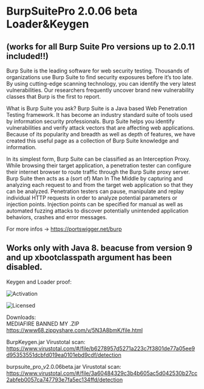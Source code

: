 # BurpSuitePro 2.0.06 beta Loader&Keygen 
## (works for all Burp Suite Pro versions up to 2.0.11 included!!)
Burp Suite is the leading software for web security testing.
Thousands of organizations use Burp Suite to find security exposures before it’s too late. By using cutting-edge scanning technology, you can identify the very latest vulnerabilities. Our researchers frequently uncover brand new vulnerability classes that Burp is the first to report.

What is Burp Suite you ask? Burp Suite is a Java based Web Penetration Testing framework. It has become an industry standard suite of tools used by information security professionals. Burp Suite helps you identify vulnerabilities and verify attack vectors that are affecting web applications. Because of its popularity and breadth as well as depth of features, we have created this useful page as a collection of Burp Suite knowledge and information.

In its simplest form, Burp Suite can be classified as an Interception Proxy. While browsing their target application, a penetration tester can configure their internet browser to route traffic through the Burp Suite proxy server. Burp Suite then acts as a (sort of) Man In The Middle by capturing and analyzing each request to and from the target web application so that they can be analyzed. Penetration testers can pause, manipulate and replay individual HTTP requests in order to analyze potential parameters or injection points. Injection points can be specified for manual as well as automated fuzzing attacks to discover potentially unintended application behaviors, crashes and error messages.

For more infos -> https://portswigger.net/burp

## Works only with Java 8. beacuse from version 9 and up xbootclasspath argument has been disabled.

Keygen and Loader proof:

![Activation](https://preview.ibb.co/ghb9we/Capture.png)

![Licensed](https://preview.ibb.co/d16W9z/Capture2.png)


Downloads:<br>
MEDIAFIRE BANNED MY .ZIP<br>
https://www68.zippyshare.com/v/5N3A8bmK/file.html

BurpKeygen.jar Virustotal scan:
https://www.virustotal.com/#/file/b6278957d5271a223c7f3801de77a05ee9d95353551dcbfd019ea0101ebd9cdf/detection

burpsuite_pro_v2.0.06beta.jar Virustotal scan:
https://www.virustotal.com/#/file/3a60484329c3b4b605ac5d042530b27cc2abfeb0057ca747793e7fa5ec134ffd/detection
